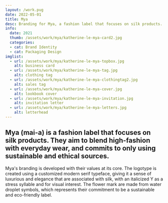 ```yaml
---
layout: /work.pug
date: 2022-05-01
title: Mya
desc: Branding for Mya, a fashion label that focuses on silk products.
info:
  date: 2021
  thumb: /assets/work/mya/katherine-le-mya-card2.jpg
  categories:
  - cat: Brand Identity
  - cat: Packaging Design
imglist:
  - url: /assets/work/mya/katherine-le-mya-topbox.jpg
    alt: business card
  - url: /assets/work/mya/katherine-le-mya-tag.jpg
    alt: clothing tag
  - url: /assets/work/mya/katherine-le-mya-clothingtag2.jpg
    alt: sales tag
  - url: /assets/work/mya/katherine-le-mya-cover.jpg
    alt: lookbook cover
  - url: /assets/work/mya/katherine-le-mya-invitation.jpg
    alt: invitation letter
  - url: /assets/work/mya/katherine-le-mya-letters.jpg
    alt: letterhead
---
```

## Mya (mai-a) is a fashion label that focuses on silk products. They aim to blend high-fashion with everyday wear, and commits to only using sustainable and ethical sources.

Mya's branding is developed with their values at its core. The logotype is created using a customized modern serif typeface, giving it a sense of luxurious and elegance that are associated with silk, with an italicized Y as a stress syllable and for visual interest. The flower mark are made from water droplet symbols, which represents their commitment to be a sustainable and eco-friendly label.